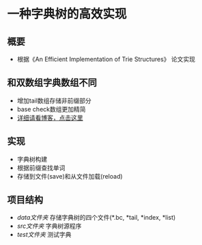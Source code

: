 # 一种字典树的高效实现

## 概要

- 根据《An Efficient Implementation of Trie Structures》 论文实现

## 和双数组字典数组不同
- 增加tail数组存储非前缀部分
- base check数组更加精简
- [详细请看博客，点击这里](https://saltyx.github.io/2017/02/20/An-Efficient-Implementation-of-Trie-Structures/)

## 实现
- 字典树构建
- 根据前缀查找单词
- 存储到文件(save)和从文件加载(reload)

## 项目结构
- _data文件夹_ 存储字典树的四个文件(*.bc, *tail, *index, *list)
- _src文件夹_ 字典树源程序
- _test文件夹_ 测试字典

